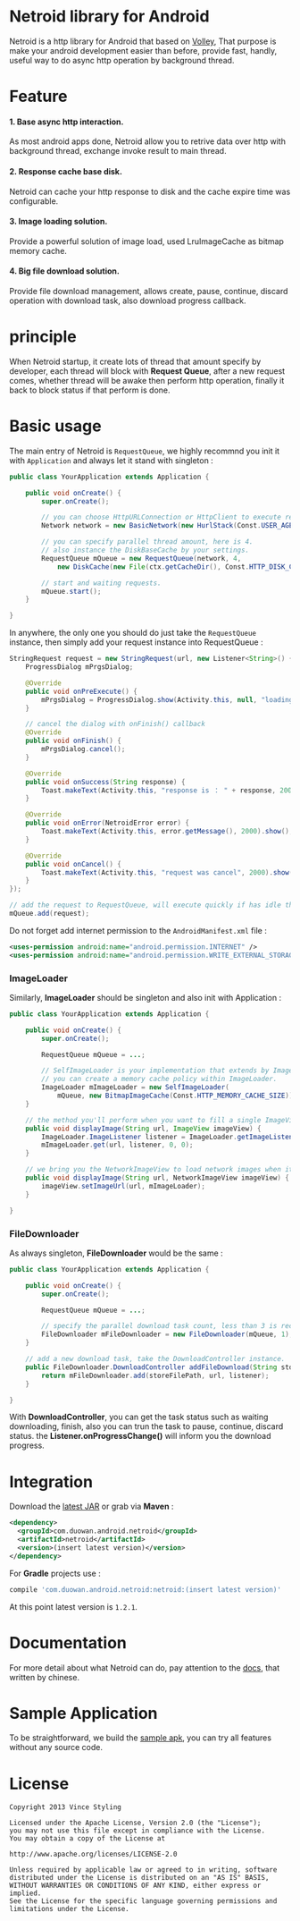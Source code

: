 
Netroid library for Android
===========================

Netroid is a http library for Android that based on [Volley](http://developer.android.com/training/volley/index.html),
That purpose is make your android development easier than before, provide fast, handly, useful way to do async http operation by background thread.

Feature
=========

#### 1. Base async http interaction.

As most android apps done, Netroid allow you to retrive data over http with background thread, exchange invoke result to main thread.

#### 2. Response cache base disk.

Netroid can cache your http response to disk and the cache expire time was configurable.

#### 3. Image loading solution.

Provide a powerful solution of image load, used LruImageCache as bitmap memory cache.

#### 4. Big file download solution.

Provide file download management, allows create, pause, continue, discard operation with download task, also download progress callback.

principle
=========

When Netroid startup, it create lots of thread that amount specify by developer, each thread will block with **Request Queue**,
after a new request comes, whether thread will be awake then perform http operation, finally it back to block status if that perform is done.

Basic usage
===========

The main entry of Netroid is `RequestQueue`, we highly recommnd you init it with `Application` and always let it stand with singleton :

```java
public class YourApplication extends Application {

    public void onCreate() {
        super.onCreate();

        // you can choose HttpURLConnection or HttpClient to execute request.
        Network network = new BasicNetwork(new HurlStack(Const.USER_AGENT, null), HTTP.UTF_8);

        // you can specify parallel thread amount, here is 4.
        // also instance the DiskBaseCache by your settings.
        RequestQueue mQueue = new RequestQueue(network, 4,
            new DiskCache(new File(ctx.getCacheDir(), Const.HTTP_DISK_CACHE_DIR_NAME), Const.HTTP_DISK_CACHE_SIZE));

        // start and waiting requests.
        mQueue.start();
    }

}
```

In anywhere, the only one you should do just take the `RequestQueue` instance, then simply add your request instance into RequestQueue :

```java
StringRequest request = new StringRequest(url, new Listener<String>() {
    ProgressDialog mPrgsDialog;

    @Override
    public void onPreExecute() {
        mPrgsDialog = ProgressDialog.show(Activity.this, null, "loading...", true, true);
    }

    // cancel the dialog with onFinish() callback
    @Override
    public void onFinish() {
        mPrgsDialog.cancel();
    }

    @Override
    public void onSuccess(String response) {
        Toast.makeText(Activity.this, "response is ： " + response, 2000).show();
    }

    @Override
    public void onError(NetroidError error) {
        Toast.makeText(Activity.this, error.getMessage(), 2000).show();
    }

    @Override
    public void onCancel() {
        Toast.makeText(Activity.this, "request was cancel", 2000).show();
    }
});

// add the request to RequestQueue, will execute quickly if has idle thread
mQueue.add(request);
```

Do not forget add internet permission to the `AndroidManifest.xml` file :

```xml
<uses-permission android:name="android.permission.INTERNET" />
<uses-permission android:name="android.permission.WRITE_EXTERNAL_STORAGE" />
```

### ImageLoader

Similarly, **ImageLoader** should be singleton and also init with Application :

```java
public class YourApplication extends Application {

    public void onCreate() {
        super.onCreate();

        RequestQueue mQueue = ...;

        // SelfImageLoader is your implementation that extends by ImageLoader.
        // you can create a memory cache policy within ImageLoader.
        ImageLoader mImageLoader = new SelfImageLoader(
            mQueue, new BitmapImageCache(Const.HTTP_MEMORY_CACHE_SIZE));
    }

    // the method you'll perform when you want to fill a single ImageView with network image.
    public void displayImage(String url, ImageView imageView) {
        ImageLoader.ImageListener listener = ImageLoader.getImageListener(imageView, 0, 0);
        mImageLoader.get(url, listener, 0, 0);
    }

    // we bring you the NetworkImageView to load network images when it's inside of ListView or GridView.
    public void displayImage(String url, NetworkImageView imageView) {
        imageView.setImageUrl(url, mImageLoader);
    }

}
```

### FileDownloader

As always singleton, **FileDownloader** would be the same :

```java
public class YourApplication extends Application {

    public void onCreate() {
        super.onCreate();

        RequestQueue mQueue = ...;

        // specify the parallel download task count, less than 3 is recommended.
        FileDownloader mFileDownloader = new FileDownloader(mQueue, 1);
    }

    // add a new download task, take the DownloadController instance.
    public FileDownloader.DownloadController addFileDownload(String storeFilePath, String url, Listener<Void> listener) {
        return mFileDownloader.add(storeFilePath, url, listener);
    }

}
```

With **DownloadController**, you can get the task status such as waiting downloading, finish, also you can trun the task to
pause, continue, discard status. the **Listener.onProgressChange()** will inform you the download progress.

Integration
===========

Download the [latest JAR](http://repository.sonatype.org/service/local/artifact/maven/redirect?r=central-proxy&g=com.duowan.android.netroid&a=netroid&v=LATEST)
or grab via **Maven** :

```xml
<dependency>
  <groupId>com.duowan.android.netroid</groupId>
  <artifactId>netroid</artifactId>
  <version>(insert latest version)</version>
</dependency>
```

For **Gradle** projects use :

```groovy
compile 'com.duowan.android.netroid:netroid:(insert latest version)'
```

At this point latest version is `1.2.1`.

Documentation
===========

For more detail about what Netroid can do, pay attention to the [docs](http://netroid.cn/), that written by chinese.

Sample Application
==================

To be straightforward, we build the [sample apk](http://netroid.cn/attach/netroid-sample-1.2.1.apk), you can try all features without any source code.

License
=======

```text
Copyright 2013 Vince Styling

Licensed under the Apache License, Version 2.0 (the "License");
you may not use this file except in compliance with the License.
You may obtain a copy of the License at

http://www.apache.org/licenses/LICENSE-2.0

Unless required by applicable law or agreed to in writing, software
distributed under the License is distributed on an "AS IS" BASIS,
WITHOUT WARRANTIES OR CONDITIONS OF ANY KIND, either express or implied.
See the License for the specific language governing permissions and
limitations under the License.
```
